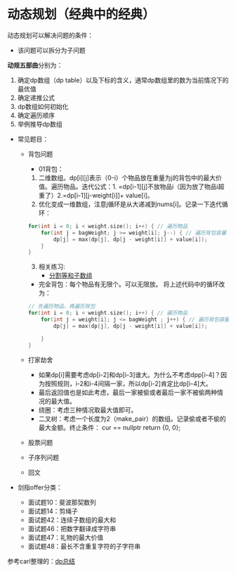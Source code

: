 # 动态规划（经典中的经典）

动态规划可以解决问题的条件：
+ 该问题可以拆分为子问题

**动规五部曲**分别为：

1. 确定dp数组（dp table）以及下标的含义，通常dp数组里的数为当前情况下的最优值
2. 确定递推公式
3. dp数组如何初始化
4. 确定遍历顺序
5. 举例推导dp数组

+ 常见题目：
    + 背包问题

		+ 01背包：
		1. 二维数组。dp[i][j]表示（0-i）个物品放在重量为j的背包中的最大价值。遍历物品。迭代公式：1. =dp[i-1][j]不放物品i（因为放了物品i超重了）2.=dp[i-1][j-weight[i]]+ value[i]。
		2. 优化变成一维数组，注意j循环是从大递减到nums[i]。记录一下迭代循环：
		```c++
		for(int i = 0; i < weight.size(); i++) { // 遍历物品
			for(int j = bagWeight; j >= weight[i]; j--) { // 遍历背包容量
				dp[j] = max(dp[j], dp[j - weight[i]] + value[i]);
			}
		}
		```
		3. 相关练习:
			+ [分割等和子数组](https://leetcode.cn/problems/partition-equal-subset-sum/submissions/)
		+ 完全背包：每个物品有无限个。可以无限放。
		将上述代码中的循环改为：
		```c++
		// 先遍历物品，再遍历背包
		for(int i = 0; i < weight.size(); i++) { // 遍历物品
			for(int j = weight[i]; j <= bagWeight ; j++) { // 遍历背包容量
				dp[j] = max(dp[j], dp[j - weight[i]] + value[i]);

			}
		}
		```
    + 打家劫舍
		+ 如果dp[i]需要考虑dp[i-2]和dp[i-3]谁大。为什么不考虑dpp[i-4]？因为按照规则，i-2和i-4间隔一家，所以dp[i-2]肯定比dp[i-4]大。
		+ 最后返回值也是如此考虑，最后一家被偷或者最后一家不被偷两种情况的最大值。
		+ 绕圈：考虑三种情况取最大值即可。
		+ 二叉树：考虑一个长度为2（make_pair）的数组。记录偷或者不偷的最大金额。终止条件： cur == nullptr return {0, 0};
    + 股票问题
    + 子序列问题
    + 回文

+ 剑指offer分类：

	+ 面试题10：斐波那契数列
	+ 面试题14：剪绳子
	+ 面试题42：连续子数组的最大和
	+ 面试题46：把数字翻译成字符串
	+ 面试题47：礼物的最大价值
	+ 面试题48：最长不含重复字符的子字符串

参考carl整理的：[dp总结](https://www.programmercarl.com/%E5%8A%A8%E6%80%81%E8%A7%84%E5%88%92%E6%80%BB%E7%BB%93%E7%AF%87.html#%E8%83%8C%E5%8C%85%E9%97%AE%E9%A2%98%E7%B3%BB%E5%88%97)


